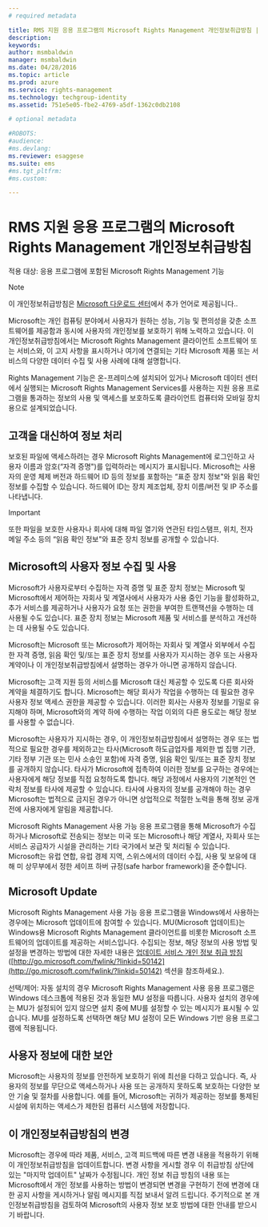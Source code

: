 ```yaml
---
# required metadata

title: RMS 지원 응용 프로그램의 Microsoft Rights Management 개인정보취급방침 | Azure RMS
description:
keywords:
author: msmbaldwin
manager: msmbaldwin
ms.date: 04/28/2016
ms.topic: article
ms.prod: azure
ms.service: rights-management
ms.technology: techgroup-identity
ms.assetid: 751e5e05-fbe2-4769-a5df-1362c0db2108

# optional metadata

#ROBOTS:
#audience:
#ms.devlang:
ms.reviewer: esaggese
ms.suite: ems
#ms.tgt_pltfrm:
#ms.custom:

---
```


# RMS 지원 응용 프로그램의 Microsoft Rights Management 개인정보취급방침
적용 대상: 응용 프로그램에 포함된 Microsoft Rights Management 기능

> [!NOTE]
> 이 개인정보취급방침은 [Microsoft 다운로드 센터](http://www.microsoft.com/download/details.aspx?id=41668)에서 추가 언어로 제공됩니다..

Microsoft는 개인 컴퓨팅 분야에서 사용자가 원하는 성능, 기능 및 편의성을 갖춘 소프트웨어를 제공함과 동시에 사용자의 개인정보를 보호하기 위해 노력하고 있습니다. 이 개인정보취급방침에서는 Microsoft Rights Management 클라이언트 소프트웨어 또는 서비스와, 이 고지 사항을 표시하거나 여기에 연결되는 기타 Microsoft 제품 또는 서비스의 다양한 데이터 수집 및 사용 사례에 대해 설명합니다.

Rights Management 기능은 온-프레미스에 설치되어 있거나 Microsoft 데이터 센터에서 실행되는 Microsoft Rights Management Services를 사용하는 지원 응용 프로그램을 통과하는 정보의 사용 및 액세스를 보호하도록 클라이언트 컴퓨터와 모바일 장치용으로 설계되었습니다.

## 고객을 대신하여 정보 처리
보호된 파일에 액세스하려는 경우 Microsoft Rights Management에 로그인하고 사용자 이름과 암호(“자격 증명")를 입력하라는 메시지가 표시됩니다. Microsoft는 사용자의 운영 체제 버전과 하드웨어 ID 등의 정보를 포함하는 “표준 장치 정보"와 읽음 확인 정보를 수집할 수 있습니다. 하드웨어 ID는 장치 제조업체, 장치 이름/버전 및 IP 주소를 나타냅니다.

> [!IMPORTANT]
> 또한 파일을 보호한 사용자나 회사에 대해 파일 열기와 연관된 타임스탬프, 위치, 전자 메일 주소 등의 “읽음 확인 정보"와 표준 장치 정보를 공개할 수 있습니다.

## Microsoft의 사용자 정보 수집 및 사용
Microsoft가 사용자로부터 수집하는 자격 증명 및 표준 장치 정보는 Microsoft 및 Microsoft에서 제어하는 자회사 및 계열사에서 사용자가 사용 중인 기능을 활성화하고, 추가 서비스를 제공하거나 사용자가 요청 또는 권한을 부여한 트랜잭션을 수행하는 데 사용될 수도 있습니다. 표준 장치 정보는 Microsoft 제품 및 서비스를 분석하고 개선하는 데 사용될 수도 있습니다.

Microsoft는 Microsoft 또는 Microsoft가 제어하는 자회사 및 계열사 외부에서 수집한 자격 증명, 읽음 확인 및/또는 표준 장치 정보를 사용자가 지시하는 경우 또는 사용자 계약이나 이 개인정보취급방침에서 설명하는 경우가 아니면 공개하지 않습니다.

Microsoft는 고객 지원 등의 서비스를 Microsoft 대신 제공할 수 있도록 다른 회사와 계약을 체결하기도 합니다. Microsoft는 해당 회사가 작업을 수행하는 데 필요한 경우 사용자 정보 액세스 권한을 제공할 수 있습니다. 이러한 회사는 사용자 정보를 기밀로 유지해야 하며, Microsoft와의 계약 하에 수행하는 작업 이외의 다른 용도로는 해당 정보를 사용할 수 없습니다.

Microsoft는 사용자가 지시하는 경우, 이 개인정보취급방침에서 설명하는 경우 또는 법적으로 필요한 경우를 제외하고는 타사(Microsoft 하도급업자를 제외한 법 집행 기관, 기타 정부 기관 또는 민사 소송인 포함)에 자격 증명, 읽음 확인 및/또는 표준 장치 정보를 공개하지 않습니다. 타사가 Microsoft에 접촉하여 이러한 정보를 요구하는 경우에는 사용자에게 해당 정보를 직접 요청하도록 합니다. 해당 과정에서 사용자의 기본적인 연락처 정보를 타사에 제공할 수 있습니다. 타사에 사용자의 정보를 공개해야 하는 경우 Microsoft는 법적으로 금지된 경우가 아니면 상업적으로 적절한 노력을 통해 정보 공개 전에 사용자에게 알림을 제공합니다.

Microsoft Rights Management 사용 가능 응용 프로그램을 통해 Microsoft가 수집하거나 Microsoft로 전송되는 정보는 미국 또는 Microsoft나 해당 계열사, 자회사 또는 서비스 공급자가 시설을 관리하는 기타 국가에서 보관 및 처리될 수 있습니다. Microsoft는 유럽 연합, 유럽 경제 지역, 스위스에서의 데이터 수집, 사용 및 보유에 대해 미 상무부에서 정한 세이프 하버 규정(safe harbor framework)을 준수합니다.

## Microsoft Update
Microsoft Rights Management 사용 가능 응용 프로그램을 Windows에서 사용하는 경우에는 Microsoft 업데이트에 참여할 수 있습니다. MU(Microsoft 업데이트)는 Windows용 Microsoft Rights Management 클라이언트를 비롯한 Microsoft 소프트웨어의 업데이트를 제공하는 서비스입니다. 수집되는 정보, 해당 정보의 사용 방법 및 설정을 변경하는 방법에 대한 자세한 내용은 [업데이트 서비스 개인 정보 취급 방침](http://go.microsoft.com/fwlink/?linkid=50142) ([http://go.microsoft.com/fwlink/?linkid=50142](http://go.microsoft.com/fwlink/?linkid=50142) 섹션을 참조하세요.).

선택/제어: 자동 설치의 경우 Microsoft Rights Management 사용 응용 프로그램은 Windows 데스크톱에 적용된 것과 동일한 MU 설정을 따릅니다. 사용자 설치의 경우에는 MU가 설정되어 있지 않으면 설치 중에 MU를 설정할 수 있는 메시지가 표시될 수 있습니다. MU를 설정하도록 선택하면 해당 MU 설정이 모든 Windows 기반 응용 프로그램에 적용됩니다.

## 사용자 정보에 대한 보안
Microsoft는 사용자의 정보를 안전하게 보호하기 위에 최선을 다하고 있습니다. 즉, 사용자의 정보를 무단으로 액세스하거나 사용 또는 공개하지 못하도록 보호하는 다양한 보안 기술 및 절차를 사용합니다. 예를 들어, Microsoft는 귀하가 제공하는 정보를 통제된 시설에 위치하는 액세스가 제한된 컴퓨터 시스템에 저장합니다.

## 이 개인정보취급방침의 변경
Microsoft는 경우에 따라 제품, 서비스, 고객 피드백에 따른 변경 내용을 적용하기 위해 이 개인정보취급방침을 업데이트합니다. 변경 사항을 게시할 경우 이 취급방침 상단에 있는 "마지막 업데이트" 날짜가 수정됩니다. 개인 정보 취급 방침의 내용 또는 Microsoft에서 개인 정보를 사용하는 방법이 변경되면 변경을 구현하기 전에 변경에 대한 공지 사항을 게시하거나 알림 메시지를 직접 보내서 알려 드립니다. 주기적으로 본 개인정보취급방침을 검토하여 Microsoft의 사용자 정보 보호 방법에 대한 안내를 받으시기 바랍니다.



<!--HONumber=May16_HO1-->


